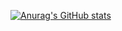 [![Anurag's GitHub stats](https://github-readme-stats.vercel.app/apiPedroSzSantana=anuraghazra)](https://github.com/anuraghazra/github-readme-stats)
